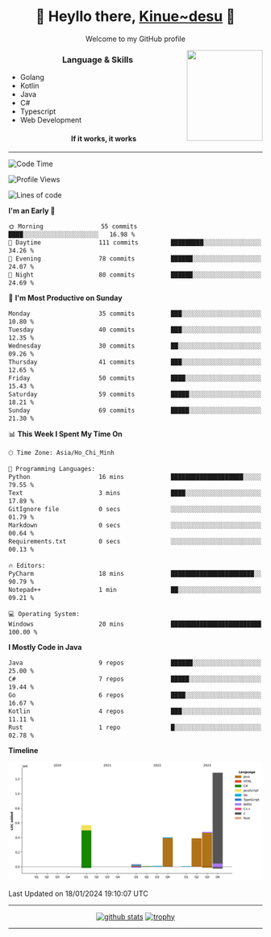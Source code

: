 <h1 align="center"> 🌸 Heyllo there, <a href="https://github.com/Kinue72">Kinue~desu</a> 🌸 </h1>
<p align="center"> Welcome to my GitHub profile </p>
<img align="right" src="https://i.imgur.com/yjwWPiL.png" width="150" height="180">

<h3 align="center"> Language & Skills </h3>

- Golang
- Kotlin
- Java
- C#
- Typescript
- Web Development
  <h4 align="center">If it works, it works</h4>
<hr>

<!--START_SECTION:waka-->
![Code Time](http://img.shields.io/badge/Code%20Time-8%20hrs%202%20mins-blue)

![Profile Views](http://img.shields.io/badge/Profile%20Views-2-blue)

![Lines of code](https://img.shields.io/badge/From%20Hello%20World%20I%27ve%20Written-3.2%20million%20lines%20of%20code-blue)

**I'm an Early 🐤** 

```text
🌞 Morning                55 commits          ████░░░░░░░░░░░░░░░░░░░░░   16.98 % 
🌆 Daytime                111 commits         █████████░░░░░░░░░░░░░░░░   34.26 % 
🌃 Evening                78 commits          ██████░░░░░░░░░░░░░░░░░░░   24.07 % 
🌙 Night                  80 commits          ██████░░░░░░░░░░░░░░░░░░░   24.69 % 
```
📅 **I'm Most Productive on Sunday** 

```text
Monday                   35 commits          ███░░░░░░░░░░░░░░░░░░░░░░   10.80 % 
Tuesday                  40 commits          ███░░░░░░░░░░░░░░░░░░░░░░   12.35 % 
Wednesday                30 commits          ██░░░░░░░░░░░░░░░░░░░░░░░   09.26 % 
Thursday                 41 commits          ███░░░░░░░░░░░░░░░░░░░░░░   12.65 % 
Friday                   50 commits          ████░░░░░░░░░░░░░░░░░░░░░   15.43 % 
Saturday                 59 commits          █████░░░░░░░░░░░░░░░░░░░░   18.21 % 
Sunday                   69 commits          █████░░░░░░░░░░░░░░░░░░░░   21.30 % 
```


📊 **This Week I Spent My Time On** 

```text
🕑︎ Time Zone: Asia/Ho_Chi_Minh

💬 Programming Languages: 
Python                   16 mins             ████████████████████░░░░░   79.55 % 
Text                     3 mins              ████░░░░░░░░░░░░░░░░░░░░░   17.89 % 
GitIgnore file           0 secs              ░░░░░░░░░░░░░░░░░░░░░░░░░   01.79 % 
Markdown                 0 secs              ░░░░░░░░░░░░░░░░░░░░░░░░░   00.64 % 
Requirements.txt         0 secs              ░░░░░░░░░░░░░░░░░░░░░░░░░   00.13 % 

🔥 Editors: 
PyCharm                  18 mins             ███████████████████████░░   90.79 % 
Notepad++                1 min               ██░░░░░░░░░░░░░░░░░░░░░░░   09.21 % 

💻 Operating System: 
Windows                  20 mins             █████████████████████████   100.00 % 
```

**I Mostly Code in Java** 

```text
Java                     9 repos             ██████░░░░░░░░░░░░░░░░░░░   25.00 % 
C#                       7 repos             █████░░░░░░░░░░░░░░░░░░░░   19.44 % 
Go                       6 repos             ████░░░░░░░░░░░░░░░░░░░░░   16.67 % 
Kotlin                   4 repos             ███░░░░░░░░░░░░░░░░░░░░░░   11.11 % 
Rust                     1 repo              █░░░░░░░░░░░░░░░░░░░░░░░░   02.78 % 
```



**Timeline**

![Lines of Code chart](https://raw.githubusercontent.com/Kinue72/Kinue72/main/assets/bar_graph.png)


 Last Updated on 18/01/2024 19:10:07 UTC
<!--END_SECTION:waka-->

<hr>

<p align="center">
  <a href="https://github.com/anuraghazra/github-readme-stats"><img src="https://github-readme-stats.vercel.app/api?username=Kinue72&show_icons=true&include_all_commits=true&theme=nord" alt="github stats"></a>
  <a href="https://github.com/ryo-ma/github-profile-trophy"><img src="https://github-profile-trophy.vercel.app/?username=Kinue72&theme=nord" alt="trophy"></a>
</p>

<hr>
